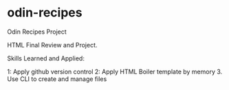 # odin-recipes
Odin Recipes Project


HTML Final Review and Project.

Skills Learned and Applied:

1: Apply github version control
2: Apply HTML Boiler template by memory
3. Use CLI to create and manage files